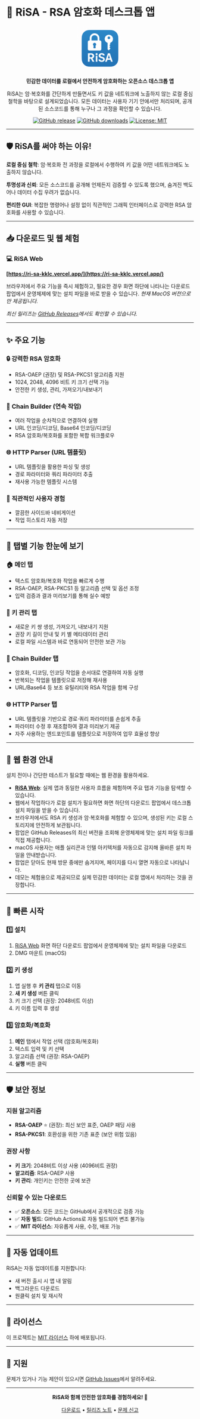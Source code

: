# 🔐 RiSA - RSA 암호화 데스크톱 앱

<div align="center">
  <img src="assets/icons/RiSA.png" alt="RiSA Logo" width="120" height="120">

**민감한 데이터를 로컬에서 안전하게 암호화하는 오픈소스 데스크톱 앱**

RiSA는 암·복호화를 간단하게 만들면서도 키 값을 네트워크에 노출하지 않는 로컬 중심 철학을 바탕으로 설계되었습니다. 모든 데이터는 사용자 기기 안에서만 처리되며, 공개된 소스코드를 통해 누구나 그 과정을 확인할 수 있습니다.

[![GitHub release](https://img.shields.io/github/v/release/0-ROK/RiSA)](https://github.com/0-ROK/RiSA/releases)
[![GitHub downloads](https://img.shields.io/github/downloads/0-ROK/RiSA/total)](https://github.com/0-ROK/RiSA/releases)
[![License: MIT](https://img.shields.io/badge/License-MIT-yellow.svg)](https://opensource.org/licenses/MIT)

</div>

---

## 🛡️ RiSA를 써야 하는 이유!

**로컬 중심 철학**: 암·복호화 전 과정을 로컬에서 수행하여 키 값을 어떤 네트워크에도 노출하지 않습니다.

**투명성과 신뢰**: 모든 소스코드를 공개해 언제든지 검증할 수 있도록 했으며, 숨겨진 백도어나 데이터 수집 우려가 없습니다.

**편리한 GUI**: 복잡한 명령어나 설정 없이 직관적인 그래픽 인터페이스로 강력한 RSA 암호화를 사용할 수 있습니다.

---

## 📥 다운로드 및 웹 체험

### 💻 RiSA Web

**[https://ri-sa-kklc.vercel.app/](https://ri-sa-kklc.vercel.app/)**

브라우저에서 주요 기능을 즉시 체험하고, 필요한 경우 화면 하단에 나타나는 다운로드 팝업에서 운영체제에 맞는 설치 파일을 바로 받을 수 있습니다.
_현재 MacOS 버전으로만 제공됩니다._

_최신 릴리즈는 [GitHub Releases](https://github.com/0-ROK/RiSA/releases/latest)에서도 확인할 수 있습니다._

---

## ✨ 주요 기능

### 🔒 **강력한 RSA 암호화**

- RSA-OAEP (권장) 및 RSA-PKCS1 알고리즘 지원
- 1024, 2048, 4096 비트 키 크기 선택 가능
- 안전한 키 생성, 관리, 가져오기/내보내기

### 🔗 **Chain Builder (연속 작업)**

- 여러 작업을 순차적으로 연결하여 실행
- URL 인코딩/디코딩, Base64 인코딩/디코딩
- RSA 암호화/복호화를 포함한 복합 워크플로우

### 🌐 **HTTP Parser (URL 템플릿)**

- URL 템플릿을 활용한 파싱 및 생성
- 경로 파라미터와 쿼리 파라미터 추출
- 재사용 가능한 템플릿 시스템

### 🎨 **직관적인 사용자 경험**

- 깔끔한 사이드바 네비게이션
- 작업 히스토리 자동 저장

---

## 🧭 탭별 기능 한눈에 보기

### 🏠 메인 탭

- 텍스트 암호화/복호화 작업을 빠르게 수행
- RSA-OAEP, RSA-PKCS1 등 알고리즘 선택 및 옵션 조정
- 입력 검증과 결과 미리보기를 통해 실수 예방

### 🔑 키 관리 탭

- 새로운 키 쌍 생성, 가져오기, 내보내기 지원
- 권장 키 길이 안내 및 키 별 메타데이터 관리
- 로컬 파일 시스템과 바로 연동되어 안전한 보관 가능

### 🧱 Chain Builder 탭

- 암호화, 디코딩, 인코딩 작업을 순서대로 연결하여 자동 실행
- 반복되는 작업을 템플릿으로 저장해 재사용
- URL/Base64 등 보조 유틸리티와 RSA 작업을 함께 구성

### 🌐 HTTP Parser 탭

- URL 템플릿을 기반으로 경로·쿼리 파라미터를 손쉽게 추출
- 파라미터 수정 후 재조합하여 결과 미리보기 제공
- 자주 사용하는 엔드포인트를 템플릿으로 저장하여 업무 효율성 향상

---

## 🧪 웹 환경 안내

설치 전이나 간단한 테스트가 필요할 때에는 웹 환경을 활용하세요.

- **[RiSA Web](https://ri-sa-kklc.vercel.app/)**: 실제 앱과 동일한 사용자 흐름을 체험하며 주요 탭과 기능을 탐색할 수 있습니다.
- 웹에서 작업하다가 로컬 설치가 필요하면 화면 하단의 다운로드 팝업에서 데스크톱 설치 파일을 받을 수 있습니다.
- 브라우저에서도 RSA 키 생성과 암·복호화를 체험할 수 있으며, 생성된 키는 로컬 스토리지에 안전하게 보관됩니다.
- 팝업은 GitHub Releases의 최신 버전을 조회해 운영체제에 맞는 설치 파일 링크를 직접 제공합니다.
- macOS 사용자는 애플 실리콘과 인텔 아키텍처를 자동으로 감지해 올바른 설치 파일을 안내받습니다.
- 팝업은 닫아도 현재 방문 중에만 숨겨지며, 페이지를 다시 열면 자동으로 나타납니다.
- 데모는 체험용으로 제공되므로 실제 민감한 데이터는 로컬 앱에서 처리하는 것을 권장합니다.

---

## 🚀 빠른 시작

### 1️⃣ 설치

1. [RiSA Web](https://ri-sa-kklc.vercel.app/) 화면 하단 다운로드 팝업에서 운영체제에 맞는 설치 파일을 다운로드
2. DMG 마운트 (macOS)

### 2️⃣ 키 생성

1. 앱 실행 후 **키 관리** 탭으로 이동
2. **새 키 생성** 버튼 클릭
3. 키 크기 선택 (권장: 2048비트 이상)
4. 키 이름 입력 후 생성

### 3️⃣ 암호화/복호화

1. **메인** 탭에서 작업 선택 (암호화/복호화)
2. 텍스트 입력 및 키 선택
3. 알고리즘 선택 (권장: RSA-OAEP)
4. **실행** 버튼 클릭

---

## 🛡️ 보안 정보

### 지원 알고리즘

- **RSA-OAEP** ⭐ (권장): 최신 보안 표준, OAEP 패딩 사용
- **RSA-PKCS1**: 호환성을 위한 기존 표준 (보안 위험 있음)

### 권장 사항

- **키 크기**: 2048비트 이상 사용 (4096비트 권장)
- **알고리즘**: RSA-OAEP 사용
- **키 관리**: 개인키는 안전한 곳에 보관

### 신뢰할 수 있는 다운로드

- ✅ **오픈소스**: 모든 코드는 GitHub에서 공개적으로 검증 가능
- ✅ **자동 빌드**: GitHub Actions로 자동 빌드되어 변조 불가능
- ✅ **MIT 라이선스**: 자유롭게 사용, 수정, 배포 가능

---

## 🔄 자동 업데이트

RiSA는 자동 업데이트를 지원합니다:

- 새 버전 출시 시 앱 내 알림
- 백그라운드 다운로드
- 원클릭 설치 및 재시작

---

## 📄 라이선스

이 프로젝트는 [MIT 라이선스](LICENSE) 하에 배포됩니다.

---

## 💬 지원

문제가 있거나 기능 제안이 있으시면 [GitHub Issues](https://github.com/0-ROK/RiSA/issues)에서 알려주세요.

---

<div align="center">
  <p><strong>RiSA와 함께 안전한 암호화를 경험하세요! 🔐</strong></p>
  
  [다운로드](https://ri-sa-kklc.vercel.app/) • [릴리즈 노트](https://github.com/0-ROK/RiSA/releases) • [문제 신고](https://github.com/0-ROK/RiSA/issues)
</div>
